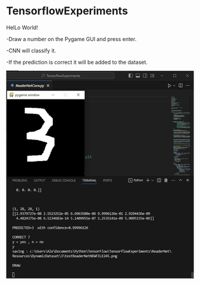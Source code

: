 # TensorflowExperiments

HelLo World!

-Draw a number on the Pygame GUI and press enter.

-CNN will classify it.

-If the prediction is correct it will be added to the dataset.

![MNIST0](/MNIST0.png)






